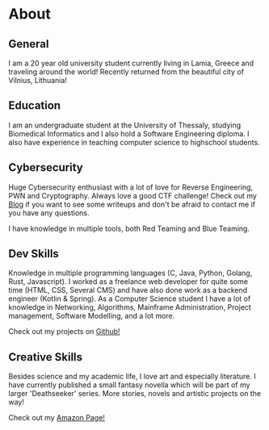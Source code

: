 # About

## General
I am a 20 year old university student currently living in Lamia, Greece and traveling around the world!
Recently returned from the beautiful city of Vilnius, Lithuania!

## Education
I am an undergraduate student at the University of Thessaly, studying Biomedical Informatics 
and I also hold a Software Engineering diploma. I also have experience in teaching computer
science to highschool students.

## Cybersecurity
Huge Cybersecurity enthusiast with a lot of love for Reverse Engineering, PWN and Cryptography. Always 
love a good CTF challenge! Check out my [Blog](https://medium.com/@grrellias) if you want to see some writeups and don't be afraid to contact
me if you have any questions.

I have knowledge in multiple tools, both Red Teaming and Blue Teaming.

## Dev Skills

Knowledge in multiple programming languages (C, Java, Python, Golang, Rust, Javascript). I worked as a freelance web developer
for quite some time  (HTML, CSS, Several CMS) and have also done work as a backend engineer (Kotlin & Spring). As a Computer Science student
I have a lot of knowledge in Networking, Algorithms, Mainframe Administration, Project management, Software Modelling, and a lot more.

Check out my projects on [Github!](https://github.com/0xL0WK3Y)

## Creative Skills

Besides science and my academic life, I love art and especially literature. I have currently published a small fantasy novella 
which will be part of my larger 'Deathseeker' series. More stories, novels and artistic projects on the way!

Check out my [Amazon Page!](https://www.amazon.com/kindle-dbs/entity/author/B09DQ9TGJ3?_encoding=UTF8&node=283155&offset=0&pageSize=12&searchAlias=stripbooks&sort=author-sidecar-rank&page=1&langFilter=default#formatSelectorHeader)